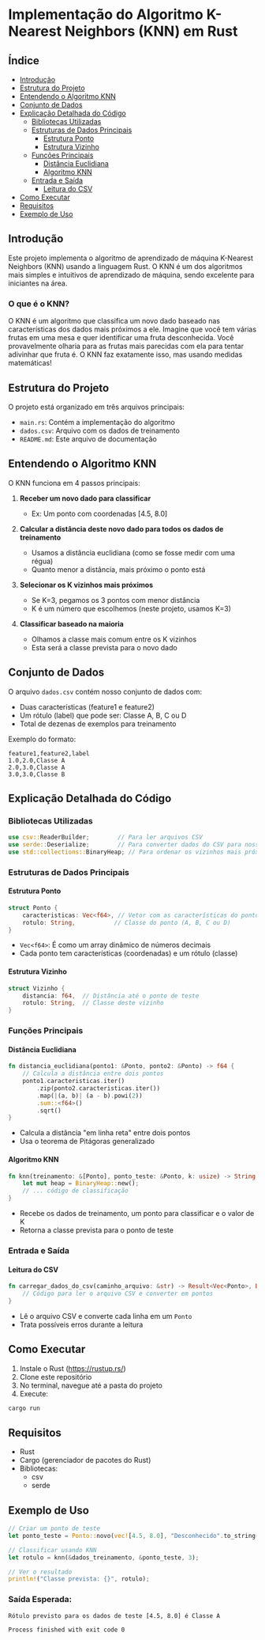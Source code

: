 # Implementação do Algoritmo K-Nearest Neighbors (KNN) em Rust

## Índice

- [Introdução](#introdução)
- [Estrutura do Projeto](#estrutura-do-projeto)
- [Entendendo o Algoritmo KNN](#entendendo-o-algoritmo-knn)
- [Conjunto de Dados](#conjunto-de-dados)
- [Explicação Detalhada do Código](#explicação-detalhada-do-código)
    - [Bibliotecas Utilizadas](#bibliotecas-utilizadas)
    - [Estruturas de Dados Principais](#estruturas-de-dados-principais)
        - [Estrutura Ponto](#estrutura-ponto)
        - [Estrutura Vizinho](#estrutura-vizinho)
    - [Funções Principais](#funções-principais)
        - [Distância Euclidiana](#distância-euclidiana)
        - [Algoritmo KNN](#algoritmo-knn)
    - [Entrada e Saída](#entrada-e-saída)
        - [Leitura do CSV](#leitura-do-csv)
- [Como Executar](#como-executar)
- [Requisitos](#requisitos)
- [Exemplo de Uso](#exemplo-de-uso)

## Introdução

Este projeto implementa o algoritmo de aprendizado de máquina K-Nearest Neighbors (KNN) usando a linguagem Rust. O KNN é
um dos algoritmos mais simples e intuitivos de aprendizado de máquina, sendo excelente para iniciantes na área.

### O que é o KNN?

O KNN é um algoritmo que classifica um novo dado baseado nas características dos dados mais próximos a ele. Imagine que
você tem várias frutas em uma mesa e quer identificar uma fruta desconhecida. Você provavelmente olharia para as frutas
mais parecidas com ela para tentar adivinhar que fruta é. O KNN faz exatamente isso, mas usando medidas matemáticas!

## Estrutura do Projeto

O projeto está organizado em três arquivos principais:

- `main.rs`: Contém a implementação do algoritmo
- `dados.csv`: Arquivo com os dados de treinamento
- `README.md`: Este arquivo de documentação

## Entendendo o Algoritmo KNN

O KNN funciona em 4 passos principais:

1. **Receber um novo dado para classificar**
    - Ex: Um ponto com coordenadas [4.5, 8.0]

2. **Calcular a distância deste novo dado para todos os dados de treinamento**
    - Usamos a distância euclidiana (como se fosse medir com uma régua)
    - Quanto menor a distância, mais próximo o ponto está

3. **Selecionar os K vizinhos mais próximos**
    - Se K=3, pegamos os 3 pontos com menor distância
    - K é um número que escolhemos (neste projeto, usamos K=3)

4. **Classificar baseado na maioria**
    - Olhamos a classe mais comum entre os K vizinhos
    - Esta será a classe prevista para o novo dado

## Conjunto de Dados

O arquivo `dados.csv` contém nosso conjunto de dados com:

- Duas características (feature1 e feature2)
- Um rótulo (label) que pode ser: Classe A, B, C ou D
- Total de dezenas de exemplos para treinamento

Exemplo do formato:

```csv
feature1,feature2,label
1.0,2.0,Classe A
2.0,3.0,Classe A
3.0,3.0,Classe B
```

## Explicação Detalhada do Código

### Bibliotecas Utilizadas

```rust
use csv::ReaderBuilder;        // Para ler arquivos CSV
use serde::Deserialize;        // Para converter dados do CSV para nossas estruturas
use std::collections::BinaryHeap; // Para ordenar os vizinhos mais próximos
```

### Estruturas de Dados Principais

#### Estrutura Ponto

```rust
struct Ponto {
    caracteristicas: Vec<f64>, // Vetor com as características do ponto
    rotulo: String,           // Classe do ponto (A, B, C ou D)
}
```

- `Vec<f64>`: É como um array dinâmico de números decimais
- Cada ponto tem características (coordenadas) e um rótulo (classe)

#### Estrutura Vizinho

```rust
struct Vizinho {
    distancia: f64,  // Distância até o ponto de teste
    rotulo: String,  // Classe deste vizinho
}
```

### Funções Principais

#### Distância Euclidiana

```rust
fn distancia_euclidiana(ponto1: &Ponto, ponto2: &Ponto) -> f64 {
    // Calcula a distância entre dois pontos
    ponto1.caracteristicas.iter()
        .zip(ponto2.caracteristicas.iter())
        .map(|(a, b)| (a - b).powi(2))
        .sum::<f64>()
        .sqrt()
}
```

- Calcula a distância "em linha reta" entre dois pontos
- Usa o teorema de Pitágoras generalizado

#### Algoritmo KNN

```rust
fn knn(treinamento: &[Ponto], ponto_teste: &Ponto, k: usize) -> String {
    let mut heap = BinaryHeap::new();
    // ... código de classificação
}
```

- Recebe os dados de treinamento, um ponto para classificar e o valor de K
- Retorna a classe prevista para o ponto de teste

### Entrada e Saída

#### Leitura do CSV

```rust
fn carregar_dados_do_csv(caminho_arquivo: &str) -> Result<Vec<Ponto>, Box<dyn Error>> {
    // Código para ler o arquivo CSV e converter em pontos
}
```

- Lê o arquivo CSV e converte cada linha em um `Ponto`
- Trata possíveis erros durante a leitura

## Como Executar

1. Instale o Rust (https://rustup.rs/)
2. Clone este repositório
3. No terminal, navegue até a pasta do projeto
4. Execute:

```bash
cargo run
```

## Requisitos

- Rust
- Cargo (gerenciador de pacotes do Rust)
- Bibliotecas:
    - csv
    - serde

## Exemplo de Uso

```rust
// Criar um ponto de teste
let ponto_teste = Ponto::novo(vec![4.5, 8.0], "Desconhecido".to_string());

// Classificar usando KNN
let rotulo = knn(&dados_treinamento, &ponto_teste, 3);

// Ver o resultado
println!("Classe prevista: {}", rotulo);
```

### Saída Esperada:
```
Rótulo previsto para os dados de teste [4.5, 8.0] é Classe A

Process finished with exit code 0
```








